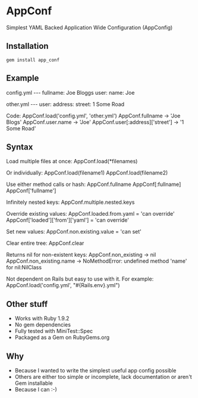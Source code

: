 AppConf
=======
Simplest YAML Backed Application Wide Configuration (AppConfig)

Installation
----------------------------------
    gem install app_conf

Example
----------------------------------
config.yml
    ---
    fullname: Joe Bloggs
    user:
      name: Joe

other.yml
    ---
    user:
      address:
        street: 1 Some Road

Code:
    AppConf.load('config.yml', 'other.yml')
    AppConf.fullname -> 'Joe Blogs'
    AppConf.user.name -> 'Joe'
    AppConf.user[:address]['street'] -> '1 Some Road'

Syntax
----------------------------------
Load multiple files at once:
    AppConf.load(*filenames)

Or individually:
    AppConf.load(filename1)
    AppConf.load(filename2)

Use either method calls or hash:
    AppConf.fullname
    AppConf[:fullname]
    AppConf['fullname']

Infinitely nested keys:
    AppConf.multiple.nested.keys

Override existing values:
    AppConf.loaded.from.yaml = 'can override'
    AppConf['loaded']['from']['yaml'] = 'can override'

Set new values:
    AppConf.non.existing.value = 'can set'

Clear entire tree:
    AppConf.clear

Returns nil for non-existent keys:
    AppConf.non_existing -> nil
    AppConf.non_existing.name -> NoMethodError: undefined method 'name' for nil:NilClass

Not dependent on Rails but easy to use with it. For example:
    AppConf.load('config.yml', "#{Rails.env}.yml")

Other stuff
----------------------------------
* Works with Ruby 1.9.2
* No gem dependencies
* Fully tested with MiniTest::Spec
* Packaged as a Gem on RubyGems.org

Why
----------------------------------
* Because I wanted to write the simplest useful app config possible
* Others are either too simple or incomplete, lack documentation or aren't Gem installable
* Because I can :-)

